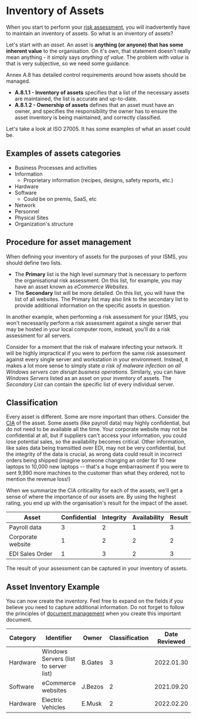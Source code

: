 # Inventory of Assets

When you start to perform your [risk assessment](risk-assessment.md), you will inadvertently have to maintain an inventory of assets.  So what is an inventory of assets?

Let's start with an _asset_.  An asset is **anything (or anyone) that has some inherent value** to the organisation.  On it's own, that statement doesn't really mean anything - it simply says _anything of value_.  The problem with _value_ is that is very subjective, so we need some guidance.

Annex A.8 has detailed control requirements around how assets should be managed.

* **A.8.1.1 - Inventory of assets** specifies that a list of the necessary assets are maintained, the list is accurate and up-to-date.
* **A.8.1.2 - Ownership of assets** defines that an asset must have an owner, and specifies the responsibility the owner has to ensure the asset inventory is being maintained, and correctly classified.

Let's take a look at ISO 27005.  It has some examples of what an asset could be.

## Examples of assets categories

* Business Processes and activities
* Information
    - Proprietary information (recipes, designs, safety reports, etc.)
* Hardware
* Software
    - Could be on premis, SaaS, etc
* Network
* Personnel
* Physical Sites
* Organization's structure

## Procedure for asset management

When defining your inventory of assets for the purposes of your ISMS, you should define two lists.

* The **Primary** list is the high level summary that is necessary to perform the organisational risk assessment.  On this list, for example, you may have an asset known as _eCommerce Websites_.
* The **Secondary** list will be more detailed.  On this list, you will have the list of all websites.  The Primary list may also link to the secondary list to provide additional information on the specific assets in question.

In another example, when performing a risk assessment for your ISMS, you won't necessarily perform a risk assessment against a single server that may be hosted in your local computer room, instead, you'll do a risk assessment for all servers.

Consider for a moment that the risk of malware infecting your network.  It will be highly impractical if you were to perform the same risk assessment against every single server and workstation in your environment.  Instead, it makes a lot more sense to simply state _a risk of malware infection on all Windows servers can disrupt business operations._  Similarly, you can have _Windows Servers_ listed as an asset on your inventory of assets.  The _Secondary List_ can contain the specific list of every individual server.

## Classification

Every asset is different.  Some are more important than others.  Consider the [CIA](what-is-the-cia-in-the-isms.md) of the asset.  Some assets (like payroll data) may highly confidential, but do not need to be available all the time.  Your corporate website may not be confidential at all, but if suppliers can't access your information, you could lose potential sales, so the availability becomes critical.  Other information, like sales data being tramsitted over EDI, may not be very confidential, but the integrity of the data is crucial, as wrong data could result in incorrect orders being shipped (imagine someone changing an order for 10 new laptops to 10,000 new laptops -- that's a huge embarrasment if you were to sent 9,990 more machines to the customer than what they ordered, not to mention the revenue loss!)

When we summarize the CIA criticaility for each of the assets, we'll get a sense of where the importance of our assets are.  By using the highest rating, you end up with the organisation's result for the impact of the asset.

|**Asset**|**Confidential**|**Integrity**|**Availability**|**Result**|
|--|--|--|--|--|
|Payroll data|3|2|1|3|
|Corporate website|1|2|2|2|
|EDI Sales Order|1|3|2|3|

The result of your assessment can be captured in your inventory of assets.

## Asset Inventory Example

You can now create the inventory.  Feel free to expand on the fields if you believe you need to capture additional information.  Do not forget to follow the principles of [document management](document-management.md) when you create this important document.

|**Category**|**Identifier**|**Owner**|**Classification**|**Date Reviewed**|
|--|--|--|--|--|
|Hardware|Windows Servers (list to server list)|B.Gates|3|2022.01.30|
|Software|eCommerce websites|J.Bezos|2|2021.09.20|
|Hardware|Electric Vehicles|E.Musk|2|2022.02.20|





